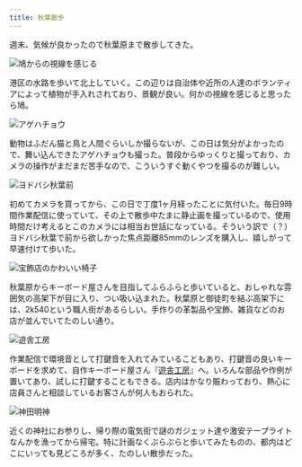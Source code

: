 ```yaml
---
title: 秋葉散歩
---
```

週末、気候が良かったので秋葉原まで散歩してきた。

![](https://lh5.googleusercontent.com/7XYLL4p7gB65XUX0oLNMmeBc_3slI9N_Lo-knutojaiAW63lLzk-cN_krpXlEbzDUkhw56qE4_j4TuiCeMJV5fhvqwHWPEA_hcqcYpqHWp7-xLWqZ9J84O-g_Sk-cAAzBpApk8BClcPNKyiTo0OsXeg "鳩からの視線を感じる")

港区の水路を歩いて北上していく。この辺りは自治体や近所の人達のボランティアによって植物が手入れされており、景観が良い。何かの視線を感じると思ったら鳩。

![](https://lh5.googleusercontent.com/8a7Uzv_hM9xQJEpXZQJfno_E8tbugkIMZBD4EzUZuOWYu14kfHoPtcCmw77B7IL8WSHcGtZXqhDKJRD4hhnn9X6erBlybeDy-3nR6t_e_L8m1f-uQtliD3GqwSK2n7xfheTrlgSKyQmb0KrDAYRrabc "アゲハチョウ")

動物はふだん猫と鳥と人間ぐらいしか撮らないが、この日は気分がよかったので、舞い込んできたアゲハチョウも撮った。普段からゆっくりと撮っており、カメラの操作がまだまだ苦手なので、こういうすぐ動くやつを撮るのが難しい。

![](https://lh5.googleusercontent.com/3rfoimNwOD3OebEDDsYXsCMTxZwHutXfzi0uZASO1d2KGpjEEGdaHFQ56ZYl-MDMwpa7zcTKEBrsjKtD07dWTemEeN3iYkxNjpKGglsOmlrn-24XltDh3DqAPT8uNSRzFCiWceW_Wm5TtXR4aSHTthM "ヨドバシ秋葉前")

初めてカメラを買ってから、この日で丁度1ヶ月経ったことに気付いた。毎日9時間作業配信に使っていて、その上で散歩中たまに静止画を撮っているので、使用時間だけ考えるとこのカメラには相当お世話になっている。そういう訳で（？）ヨドバシ秋葉で前から欲しかった焦点距離85mmのレンズを購入し、嬉しがって早速付けて歩いた。

![](https://lh6.googleusercontent.com/Gg4a8PLBuvLnqRwQ9-funbgc4PtfTYmygiHjZjCVpBUQaJbmGLj_5H5zxAkW1sUUMZ8U3-dGB-JlcEUYxARDef36i4O9X28STSkp75PADMNsmt-ZF94FRM-t7_33CF9NqJoNRlLdUxDwod4Zl1LRwTE "宝飾店のかわいい椅子")

秋葉原からキーボード屋さんを目指してふらふらと歩いていると、おしゃれな雰囲気の高架下が目に入り、つい吸い込まれた。秋葉原と御徒町を結ぶ高架下には、2k540という職人街があるらしい。手作りの革製品や宝飾、雑貨などのお店が並んでいてたのしい通り。

![](https://lh4.googleusercontent.com/xrXNbBhqG4H-v8I8z4EYwZm20Qz96HTDdhhKFB0GA-Ti5I6uvZG0MJhM9z_Gq21j21z7MN_B0D7Kpjnj-firO2-8iGJQbbPg3kjwDXzeZdQ1fIWsK_Sig00pXcgeOWMt2FklHEiF2P7oIXnUt-HeVGo "遊舎工房")

作業配信で環境音として打鍵音を入れてみていることもあり、打鍵音の良いキーボードを求めて、自作キーボード屋さん『[遊舎工房](https://yushakobo.jp/)』へ。いろんな部品や作例が置いてあり、試しに打鍵することもできる。店内はかなり賑わっており、熱心に店員さんと相談しているお客さんが何人もおられた。

![](https://lh6.googleusercontent.com/BPc5p5m3m1qn7ckfdgg9PiZMT3T7wJETBYqOmV8qQrQB_m_6VII6_dUk51r0pie0-hA7lHovfQzfh8UeiMexgL-XWHhSo-TR1UkTA5VH1Rq8PhtvcZONKVa09CGsa0RSJJUSVrWX0C-QCvW2JH7EJhc "神田明神")

近くの神社にお参りし、帰り際の電気街で謎のガジェット達や激安テープライトなんかを漁ってから帰宅。特に計画なくぶらぶらと歩いてみたものの、都内はどこにいっても見どころが多く、たのしい散歩だった。
